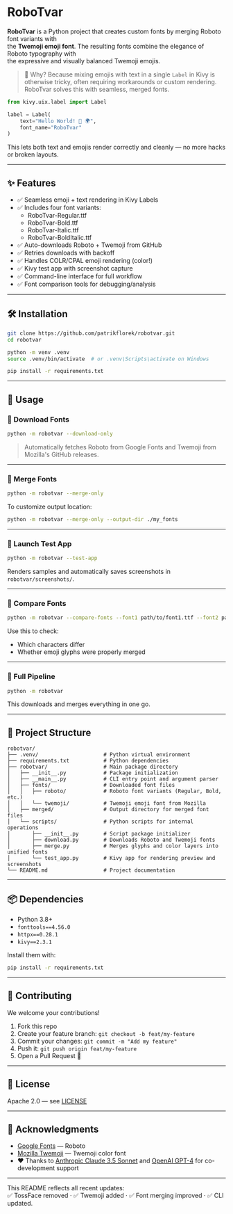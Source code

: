 # RoboTvar

**RoboTvar** is a Python project that creates custom fonts by merging Roboto font variants with  
the **Twemoji emoji font**. The resulting fonts combine the elegance of Roboto typography with  
the expressive and visually balanced Twemoji emojis.

> 🧠 Why? Because mixing emojis with text in a single `Label` in Kivy is otherwise tricky, often requiring workarounds or custom rendering. RoboTvar solves this with seamless, merged fonts.

```python
from kivy.uix.label import Label

label = Label(
    text="Hello World! 👋 🌍",
    font_name="RoboTvar"
)
```

This lets both text and emojis render correctly and cleanly — no more hacks or broken layouts.

---

## ✨ Features

- ✅ Seamless emoji + text rendering in Kivy Labels
- ✅ Includes four font variants:
  - RoboTvar-Regular.ttf
  - RoboTvar-Bold.ttf
  - RoboTvar-Italic.ttf
  - RoboTvar-BoldItalic.ttf
- ✅ Auto-downloads Roboto + Twemoji from GitHub
- ✅ Retries downloads with backoff
- ✅ Handles COLR/CPAL emoji rendering (color!)
- ✅ Kivy test app with screenshot capture
- ✅ Command-line interface for full workflow
- ✅ Font comparison tools for debugging/analysis

---

## 🛠 Installation

```bash
git clone https://github.com/patrikflorek/robotvar.git
cd robotvar

python -m venv .venv
source .venv/bin/activate  # or .venv\Scripts\activate on Windows

pip install -r requirements.txt
```

---

## 🚀 Usage

### 🔹 Download Fonts

```bash
python -m robotvar --download-only
```

> Automatically fetches Roboto from Google Fonts and Twemoji from Mozilla's GitHub releases.

---

### 🔹 Merge Fonts

```bash
python -m robotvar --merge-only
```

To customize output location:

```bash
python -m robotvar --merge-only --output-dir ./my_fonts
```

---

### 🔹 Launch Test App

```bash
python -m robotvar --test-app
```

Renders samples and automatically saves screenshots in `robotvar/screenshots/`.

---

### 🔹 Compare Fonts

```bash
python -m robotvar --compare-fonts --font1 path/to/font1.ttf --font2 path/to/font2.ttf
```

Use this to check:
- Which characters differ
- Whether emoji glyphs were properly merged

---

### 🔹 Full Pipeline

```bash
python -m robotvar
```

This downloads and merges everything in one go.

---

## 📁 Project Structure

```
robotvar/
├── .venv/                     # Python virtual environment
├── requirements.txt           # Python dependencies
├── robotvar/                  # Main package directory
│   ├── __init__.py            # Package initialization
│   ├── __main__.py            # CLI entry point and argument parser
│   ├── fonts/                 # Downloaded font files
│   │   ├── roboto/            # Roboto font variants (Regular, Bold, etc.)
│   │   └── twemoji/           # Twemoji emoji font from Mozilla
│   ├── merged/                # Output directory for merged font files
│   └── scripts/               # Python scripts for internal operations
│       ├── __init__.py        # Script package initializer
│       ├── download.py        # Downloads Roboto and Twemoji fonts
│       ├── merge.py           # Merges glyphs and color layers into unified fonts
│       └── test_app.py        # Kivy app for rendering preview and screenshots
└── README.md                  # Project documentation

```

---

## 📦 Dependencies

- Python 3.8+
- `fonttools==4.56.0`
- `httpx==0.28.1`
- `kivy==2.3.1`

Install them with:

```bash
pip install -r requirements.txt
```

---

## 🤝 Contributing

We welcome your contributions!

1. Fork this repo
2. Create your feature branch: `git checkout -b feat/my-feature`
3. Commit your changes: `git commit -m "Add my feature"`
4. Push it: `git push origin feat/my-feature`
5. Open a Pull Request 🚀

---

## 📜 License

Apache 2.0 — see [LICENSE](LICENSE)

---

## 🙏 Acknowledgments

- [Google Fonts](https://github.com/googlefonts/roboto-2) — Roboto
- [Mozilla Twemoji](https://github.com/mozilla/twemoji-colr) — Twemoji color font
- ❤️ Thanks to [Anthropic Claude 3.5 Sonnet](https://www.anthropic.com) and [OpenAI GPT-4](https://openai.com) for co-development support

---

This README reflects all recent updates:  
✅ TossFace removed · ✅ Twemoji added · ✅ Font merging improved · ✅ CLI updated.
